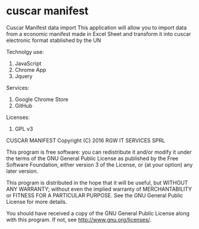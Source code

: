 # cuscar manifest
Cuscar Manifest data import 
This application will allow you to import data from a economic manifest made in Excel Sheet 
and transform it into cuscar electronic format stablished by the UN

Technolgy use:

1. JavaScript
2. Chrome App
3. Jquery

Services:

1. Google Chrome Store
2. GitHub

Licenses:

1. GPL v3

CUSCAR MANIFEST
Copyright (C) 2016  RGW IT SERVICES SPRL

This program is free software: you can redistribute it and/or modify
it under the terms of the GNU General Public License as published by
the Free Software Foundation, either version 3 of the License, or
(at your option) any later version.

This program is distributed in the hope that it will be useful,
but WITHOUT ANY WARRANTY; without even the implied warranty of
MERCHANTABILITY or FITNESS FOR A PARTICULAR PURPOSE.  See the
GNU General Public License for more details.

You should have received a copy of the GNU General Public License
along with this program.  If not, see <http://www.gnu.org/licenses/>.
